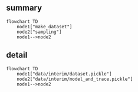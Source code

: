 ## summary
```mermaid
flowchart TD
	node1["make_dataset"]
	node2["sampling"]
	node1-->node2
```
## detail
```mermaid
flowchart TD
	node1["data/interim/dataset.pickle"]
	node2["data/interim/model_and_trace.pickle"]
	node1-->node2
```
